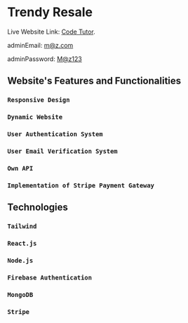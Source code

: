 # Trendy Resale

Live Website Link: [Code Tutor](https://code-tutor-cfa0e.web.app/).

adminEmail: <m@z.com>

adminPassword: <M@z123>

## Website's Features and Functionalities

### `Responsive Design`

### `Dynamic Website`

### `User Authentication System`

### `User Email Verification System`

### `Own API`

### `Implementation of Stripe Payment Gateway`

## Technologies

### `Tailwind`

### `React.js`

### `Node.js`

### `Firebase Authentication`

### `MongoDB`

### `Stripe`
